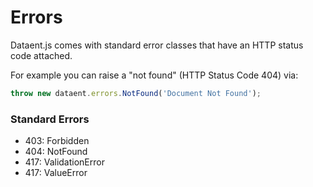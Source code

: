 # Errors

Dataent.js comes with standard error classes that have an HTTP status code attached.

For example you can raise a "not found" (HTTP Status Code 404) via:

```js
throw new dataent.errors.NotFound('Document Not Found');
```

### Standard Errors

- 403: Forbidden
- 404: NotFound
- 417: ValidationError
- 417: ValueError
